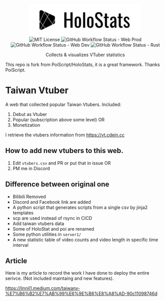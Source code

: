 <div align="center">
<div>
  <img src="./logo.svg" alt="HoloStats Logo" width="350" height="100" />
</div>
<div>
  <img
    alt="MIT License"
    src="https://img.shields.io/github/license/PoiScript/HoloStats"
  />
  <img
    alt="GitHub Workflow Status - Web Prod"
    src="https://github.com/PoiScript/HoloStats/workflows/Web%20Prod/badge.svg"
  />
  <img
    alt="GitHub Workflow Status - Web Dev"
    src="https://github.com/PoiScript/HoloStats/workflows/Web%20Dev/badge.svg"
  />
  <img
    alt="GitHub Workflow Status - Rust"
    src="https://github.com/PoiScript/HoloStats/workflows/Rust/badge.svg"
  />
</div>
<div>
  <p>Collects & visualizes VTuber statistics</p>
</div>
</div>


This repo is fork from PoiScript/HoloStats,
it is a great framework.
Thanks PoiScript.

# Taiwan Vtuber
A web that collected popular Taiwan Vtubers.
Included:
1. Debut as Vtuber
2. Popular (subscription above some level) OR
3. Monetization

I retrieve the vtubers information from https://vt.cdein.cc

## How to add new vtubers to this web.
1. Edit `vtubers.csv` and PR or put that in issue OR
2. PM me in Discord

## Difference between original one
* Bilibili Removed
* Discord and Facebook link are added
* A python script that generates scripts from a single csv by jinja2 templates
* scp are used instead of rsync in CICD
* Add taiwan vtubers data
* Some of HoloStat and poi are renamed
* Some python utilities in `server1/`
* A new statistic table of video counts and video length in specific time interval

## Article
Here is my article to record the work I have done to deploy the entire serivce.
(Not included maintaing and new features).

https://linnil1.medium.com/taiwanv-%E7%B6%B2%E7%AB%99%E6%9E%B6%E8%A8%AD-90c11098746d

